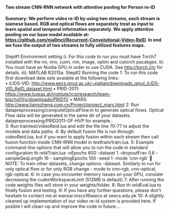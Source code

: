 #### Two stream CNN-RNN network with attentive pooling for Person re-ID ####
#### Summary: We perform video re-ID by using two streams, each stream is siamese based. RGB and optical flows are separately treat as input to learn spatial and temporal information separately. We apply attentive pooling on our base model available at:                     https://github.com/niallmcl/Recurrent-Convolutional-Video-ReID. In end we fuse the output of two streams to fully utilized features maps.  
Step#1 Environment setting
i): For this code to run you must have Torch7 installed with the nn, nnx, cunn, rnn, image,        	optim and cutorch pacakges.
ii): You must have an Nvidia GPU in order to use CUDA. See http://torch.ch/ for details.
iii): MATLAB R2015a. 
Step#2 Running the code 
1: To run this code first download data sets avaiable at the following links:   
•	 iLIDS-VID: http://www.eecs.qmul.ac.uk/~xiatian/downloads_qmul_iLIDS-VID_ReID_dataset.html
•	 PRID-2011: https://www.tugraz.at/institute/icg/research/team-bischof/lrs/downloads/PRID11/
•	 MARS: http://www.liangzheng.com.cn/Project/project_mars.html
2: Run datapreprocessing/computeOpticalFlow.m to generate optical flows. Optical Flow data will be generated in the same dir of  your datasets. datapreprocessing/PRID2011-OF-HVP for example..  
3: Run traintest/videoReid.lua and edit the file line 70-77 to adjust the models and data paths.
4: By default fusion file is run through videoReid.lua, but if you want to apply fusion within each stream then call fusion function inside CNN-RNN model in testtrain/train.lua.
5: Example command-line options that will allow you to run the code in standard configuration 
th reIdTrain.lua -nEpochs 600 -dataset 1 -dropoutFrac 0.6 -sampleSeqLength 16 -	samplingEpochs 100 -seed 1 -mode 'cnn-rgb'
	NOTE: To train other datasets, change options -dataset. Similarly to run for only optical flow or for only RGB change - mode to cnn-rgb, cnn-optical, rgb-optical.
6: In case you encounter memory issues on your GPU, consider decreasing the cudnnWorkspaceLimit (512MB is default)
7: After running the code weights files will store in your weights/folder. 
8: Run th reIdEval.lua to finally fusion and testing.
9: If you have any further questions, please don't hesitate to contact me at wansar.mscs16seecs at seecs.edu.pk
10: A slightly cleaned up implementation of our video re-id system is provided here. If pssible I will clean-up and improve the code in future....
